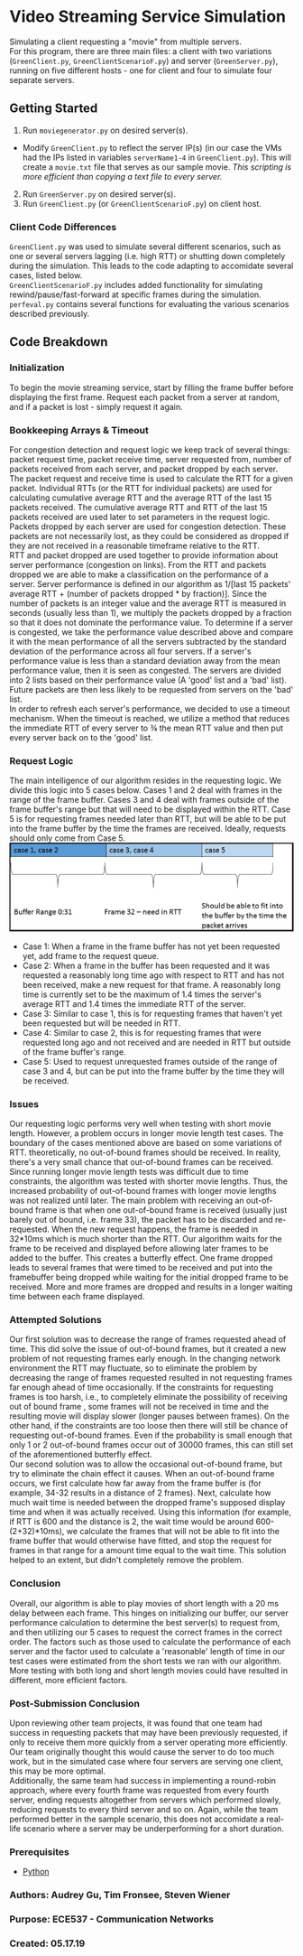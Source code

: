 # Video Streaming Service Simulation
Simulating a client requesting a "movie" from multiple servers.\
For this program, there are three main files: a client with two variations (`GreenClient.py`, `GreenClientScenarioF.py`) and server (`GreenServer.py`), running on five different hosts - one for client and four to simulate four separate servers.

## Getting Started
1. Run `moviegenerator.py` on desired server(s).
  - Modify `GreenClient.py` to reflect the server IP(s) (in our case the VMs had the IPs listed in variables `serverName1-4` in `GreenClient.py`). This will create a `movie.txt` file that serves as our sample movie. _This scripting is more efficient than copying a text file to every server._
2. Run `GreenServer.py` on desired server(s).
3. Run `GreenClient.py` (or `GreenClientScenarioF.py`) on client host.

### Client Code Differences
`GreenClient.py` was used to simulate several different scenarios, such as one or several servers lagging (i.e. high RTT) or shutting down completely during the simulation. This leads to the code adapting to accomidate several cases, listed below.\
`GreenClientScenarioF.py` includes added functionality for simulating rewind/pause/fast-forward at specific frames during the simulation.\
`perfeval.py` contains several functions for evaluating the various scenarios described previously.

## Code Breakdown
### Initialization
To begin the movie streaming service, start by filling the frame buffer before displaying the first frame. Request each packet from a server at random, and if a packet is lost - simply request it again.

### Bookkeeping Arrays & Timeout
For congestion detection and request logic we keep track of several things: packet request time, packet receive time, server requested from, number of packets received from each server, and packet dropped by each server. The packet request and receive time is used to calculate the RTT for a given packet. Individual RTTs (or the RTT for individual packets) are used for calculating cumulative average RTT and the average RTT of the last 15 packets received. The cumulative average RTT and RTT of the last 15 packets received are used later to set parameters in the request logic.\
Packets dropped by each server are used for congestion detection. These packets are not necessarily lost, as they could be considered as dropped if they are not received in a reasonable timeframe relative to the RTT.\
RTT and packet dropped are used together to provide information about server performance (congestion on links). From the RTT and packets dropped we are able to make a classification on the performance of a server. Server performance is defined in our algorithm as 1/[last 15 packets' average RTT + (number of packets dropped * by fraction)]. Since the number of packets is an integer value and the average RTT is measured in seconds (usually less than 1), we multiply the packets dropped by a fraction so that it does not  dominate the performance value. To determine if a server is congested, we take the performance value described above and compare it with the mean performance of all the servers subtracted by the standard deviation of the performance across all four servers. If a server's performance value is less than a standard deviation away from the mean performance value, then it is seen as congested. The servers are divided into 2 lists based on their performance value (A 'good' list and a 'bad' list). Future packets are then less likely to be requested from servers on the 'bad' list.\
In order to refresh each server's performance, we decided to use a timeout mechanism. When the timeout is reached, we utilize a method that reduces the immediate RTT of every server to ¾ the mean RTT value and then put every server back on to the 'good' list.

### Request Logic
The main intelligence of our algorithm resides in the requesting logic. We divide this logic into 5 cases below. Cases 1 and 2 deal with frames in the range of the frame buffer. Cases 3 and 4 deal with frames outside of the frame buffer's range but that will need to be displayed within the RTT. Case 5 is for requesting frames needed later than RTT, but will be able to be put into the frame buffer by the time the frames are received. Ideally, requests should only come from Case 5.
![Alt text](./cases.PNG?raw=true "Cases")
- Case 1: When a frame in the frame buffer has not yet been requested yet, add frame to the request queue.
- Case 2: When a frame in the buffer has been requested and it was requested a reasonably long time ago with respect to RTT and has not been received, make a new request for that frame. A reasonably long time is currently set to be the maximum of 1.4 times the server's average RTT and 1.4 times the immediate RTT of the server.
- Case 3: Similar to case 1, this is for requesting frames that haven't yet been requested but will be needed in RTT.
- Case 4: Similar to case 2,  this is for requesting frames that were requested long ago and not received and are needed in RTT but outside of the frame buffer's range.
- Case 5: Used to request unrequested frames outside of the range of case 3 and 4, but can be put into the frame buffer by the time they will be received.

### Issues
Our requesting logic performs very well when testing with short movie length. However, a problem occurs in longer movie length test cases. The boundary of the cases mentioned above are based on some variations of RTT. theoretically, no out-of-bound frames should be received. In reality, there's a very small chance that out-of-bound frames can be received. Since running longer movie length tests was difficult due to time constraints, the algorithm was tested with shorter movie lengths. Thus, the increased probability of out-of-bound frames with longer movie lengths was not realized until later. The main problem with receiving an out-of-bound frame is that when one out-of-bound frame is received (usually just barely out of bound, i.e. frame 33), the packet has to be discarded and re-requested. When the new request happens, the frame is needed in 32*10ms which is much shorter than the RTT. Our algorithm waits for the frame to be received and displayed before allowing later frames to be added to the buffer. This creates a butterfly effect. One frame dropped leads to several frames that were timed to be received and put into the framebuffer being dropped while waiting for the initial dropped frame to be received. More and more frames are dropped and results in a longer waiting time between each frame displayed.

### Attempted Solutions
Our first solution was to decrease the range of frames requested ahead of time. This did solve the issue of out-of-bound frames, but it created a new problem of not requesting frames early enough. In the changing network environment the RTT may fluctuate, so to eliminate the problem by decreasing the range of frames requested resulted in not requesting frames far enough ahead of time occasionally. If the constraints for requesting frames is too harsh, i.e., to completely eliminate the possibility of receiving out of bound frame , some frames will not be received in time and the resulting movie will display slower (longer pauses between frames). On the other hand, if the constraints are too loose then there will still be chance of requesting out-of-bound frames. Even if the probability is small enough that only 1 or 2 out-of-bound frames occur out of 30000 frames, this can still set of the aforementioned butterfly effect.\
Our second solution was to allow the occasional out-of-bound frame, but try to eliminate the chain effect it causes. When an out-of-bound frame occurs, we first calculate how far away from the frame buffer is (for example, 34-32 results in a distance of 2 frames). Next, calculate how much wait time is needed between the dropped frame's supposed display time and when it was actually received. Using this information (for example, if RTT is 600 and the distance is 2, the wait time would be around 600-(2+32)*10ms), we calculate the frames that will not be able to fit into the frame buffer that would otherwise have fitted,  and stop the request for frames in that range for a amount time equal to the wait time. This solution helped to an extent, but didn't completely remove the problem.

### Conclusion
Overall, our algorithm is able to play movies of short length with a 20 ms delay between each frame. This hinges on initializing our buffer, our server performance calculation to determine the best server(s) to request from, and then utilizing our 5 cases to request the correct frames in the correct order. The factors such as those used to calculate the performance of each server and the factor used to calculate a 'reasonable' length of time in our test cases were estimated from the short tests we ran with our algorithm. More testing with both long and short length movies could have resulted in different, more efficient factors.

### Post-Submission Conclusion
Upon reviewing other team projects, it was found that one team had success in requesting packets that may have been previously requested, if only to receive them more quickly from a server operating more efficiently. Our team originally thought this would cause the server to do too much work, but in the simulated case where four servers are serving one client, this may be more optimal.\
Additionally, the same team had success in implementing a round-robin approach, where every fourth frame was requested from every fourth server, ending requests altogether from servers which performed slowly, reducing requests to every third server and so on. Again, while the team performed better in the sample scenario, this does not accomidate a real-life scenario where a server may be underperforming for a short duration.

### Prerequisites
- [Python](https://www.python.org/downloads/)

### Authors: Audrey Gu, Tim Fronsee, Steven Wiener
### Purpose: ECE537 - Communication Networks
### Created: 05.17.19